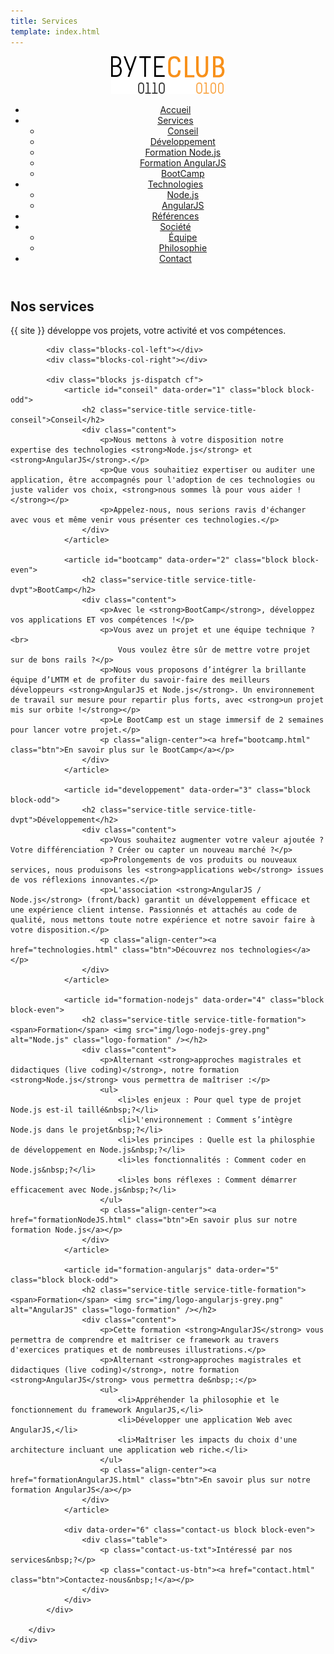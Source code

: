 ```yaml
---
title: Services
template: index.html
---
```


<div class="js-sticky">
	<header class="header" role="banner" id="top">
		<div class="wrap cf">
			<div class="logo">
				<img src="img/logo.png" alt="{{ site }}" />
			</div>
			<nav class="wrapper-nav-main">
				<ul class="nav nav-main">
					<li class="lnk-home"><a href="index.html"><span>Accueil</span></a></li>
					<li class="current">
						<a href="services.html">Services</a>
						<ul class="nav nav-sub">
							<li><a href="#conseil">Conseil</a></li>
							<li><a href="#developpement">Développement</a></li>
							<li><a href="#formation-nodejs">Formation Node.js</a></li>
							<li><a href="#formation-angularjs">Formation AngularJS</a></li>
							<li><a href="#bootcamp">BootCamp</a></li>
						</ul>
					</li>
					<li>
						<a href="technologies.html">Technologies</a>
						<ul class="nav nav-sub">
							<li><a href="#nodejs">Node.js</a></li>
							<li><a href="#angularjs">AngularJS</a></li>
						</ul>
					</li>
					<li><a href="references.html">Références</a></li>
					<li>
						<a href="societe.html">Société</a>
						<ul class="nav nav-sub">
							<li><a href="#equipe">Équipe</a></li>
							<li><a href="#philosophie">Philosophie</a></li>
						</ul>
					</li>
					<li><a href="contact.html">Contact</a></li>
				</ul>
			</nav>
		</div>
	</header>
</div>

<section class="banner">
	<div class="wrap cf">
		<div class="inner">
			<h1 class="page-title">Nos services</h1>
			<div class="banner-text">
				<p>{{ site }} développe vos projets, votre activité et vos compétences.</p>
			</div>
		</div>
	</div>
</section>

<section class="section section-alt">
	<div class="wrap cf">
		<div class="inner">

			<div class="blocks-col-left"></div>
			<div class="blocks-col-right"></div>

			<div class="blocks js-dispatch cf">
				<article id="conseil" data-order="1" class="block block-odd">
					<h2 class="service-title service-title-conseil">Conseil</h2>
					<div class="content">
						<p>Nous mettons à votre disposition notre expertise des technologies <strong>Node.js</strong> et <strong>AngularJS</strong>.</p>
						<p>Que vous souhaitiez expertiser ou auditer une application, être accompagnés pour l'adoption de ces technologies ou juste valider vos choix, <strong>nous sommes là pour vous aider !</strong></p>
						<p>Appelez-nous, nous serions ravis d'échanger avec vous et même venir vous présenter ces technologies.</p>
					</div>
				</article>

				<article id="bootcamp" data-order="2" class="block block-even">
					<h2 class="service-title service-title-dvpt">BootCamp</h2>
					<div class="content">
						<p>Avec le <strong>BootCamp</strong>, développez vos applications ET vos compétences !</p>
						<p>Vous avez un projet et une équipe technique ?<br>
							Vous voulez être sûr de mettre votre projet sur de bons rails ?</p>
						<p>Nous vous proposons d’intégrer la brillante équipe d’LMTM et de profiter du savoir-faire des meilleurs développeurs <strong>AngularJS et Node.js</strong>. Un environnement de travail sur mesure pour repartir plus forts, avec <strong>un projet mis sur orbite !</strong></p>
						<p>Le BootCamp est un stage immersif de 2 semaines pour lancer votre projet.</p>
						<p class="align-center"><a href="bootcamp.html" class="btn">En savoir plus sur le BootCamp</a></p>
					</div>
				</article>

				<article id="developpement" data-order="3" class="block block-odd">
					<h2 class="service-title service-title-dvpt">Développement</h2>
					<div class="content">
						<p>Vous souhaitez augmenter votre valeur ajoutée ? Votre différenciation ? Créer ou capter un nouveau marché ?</p>
						<p>Prolongements de vos produits ou nouveaux services, nous produisons les <strong>applications web</strong> issues de vos réflexions innovantes.</p>
						<p>L'association <strong>AngularJS / Node.js</strong> (front/back) garantit un développement efficace et une expérience client intense. Passionnés et attachés au code de qualité, nous mettons toute notre expérience et notre savoir faire à votre disposition.</p>
						<p class="align-center"><a href="technologies.html" class="btn">Découvrez nos technologies</a></p>
					</div>
				</article>

				<article id="formation-nodejs" data-order="4" class="block block-even">
					<h2 class="service-title service-title-formation"><span>Formation</span> <img src="img/logo-nodejs-grey.png" alt="Node.js" class="logo-formation" /></h2>
					<div class="content">
						<p>Alternant <strong>approches magistrales et didactiques (live coding)</strong>, notre formation <strong>Node.js</strong> vous permettra de maîtriser :</p>
						<ul>
							<li>les enjeux : Pour quel type de projet Node.js est-il taillé&nbsp;?</li>
							<li>l'environnement : Comment s’intègre Node.js dans le projet&nbsp;?</li>
							<li>les principes : Quelle est la philosphie de développement en Node.js&nbsp;?</li>
							<li>les fonctionnalités : Comment coder en Node.js&nbsp;?</li>
							<li>les bons réflexes : Comment démarrer efficacement avec Node.js&nbsp;?</li>
						</ul>
						<p class="align-center"><a href="formationNodeJS.html" class="btn">En savoir plus sur notre formation Node.js</a></p>
					</div>
				</article>

				<article id="formation-angularjs" data-order="5" class="block block-odd">
					<h2 class="service-title service-title-formation"><span>Formation</span> <img src="img/logo-angularjs-grey.png" alt="AngularJS" class="logo-formation" /></h2>
					<div class="content">
						<p>Cette formation <strong>AngularJS</strong> vous permettra de comprendre et maîtriser ce framework au travers d'exercices pratiques et de nombreuses illustrations.</p>
						<p>Alternant <strong>approches magistrales et didactiques (live coding)</strong>, notre formation <strong>AngularJS</strong> vous permettra de&nbsp;:</p>
						<ul>
							<li>Appréhender la philosophie et le fonctionnement du framework AngularJS,</li>
							<li>Développer une application Web avec AngularJS,</li>
							<li>Maîtriser les impacts du choix d'une architecture incluant une application web riche.</li>
						</ul>
						<p class="align-center"><a href="formationAngularJS.html" class="btn">En savoir plus sur notre formation AngularJS</a></p>
					</div>
				</article>

				<div data-order="6" class="contact-us block block-even">
					<div class="table">
						<p class="contact-us-txt">Intéressé par nos services&nbsp;?</p>
						<p class="contact-us-btn"><a href="contact.html" class="btn">Contactez-nous&nbsp;!</a></p>
					</div>
				</div>
			</div>

		</div>
	</div>
</section>
